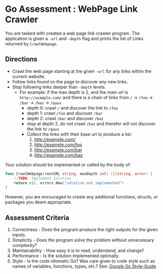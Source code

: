 # Go Assessment : WebPage Link Crawler

You are tasked with created a web page link crawler program.
The application is given a `-url` and `-depth` flag and prints the list of Links returned by `CrawlWebpage`.

## Directions

- Crawl the web page starting at the given `-url` for any links within the current website.
- Follow links found on the page to discover any new links.
- Stop following links deeper than `-depth` levels.
  - For example: if the max depth is 2, and the main url is `http://example.com/` and there is a chain of links from `/` -> `/foo` -> `/bar` -> `/baz` -> `/quux`
    - depth 0: crawl `/` and discover the link to `/foo`
    - depth 1: crawl `/foo` and discover `/bar`
    - depth 2: crawl `/bar` and discover `/baz`
    - stop at depth 2, do not crawl `/baz` and therefor will not discover the link to `/quux`
    - Collect the links with their base url to produce a list:
      1. http://example.com/
      2. http://example.com/foo
      3. http://example.com/bar
      4. http://example.com/baz

Your solution should be implemented or called by the body of: 

```go
func CrawlWebpage(rootURL string, maxDepth int) ([]string, error) {
	//TODO: Implement Solution
	return nil, errors.New("solution not implemented")
}
```

However, you are encouraged to create any additional functions, structs, or packages you deem appropriate.

## Assessment Criteria

1. Correctness - Does the program produce the right outputs for the given inputs.
2. Simplicity - Does the program solve the problem without unnecessary complexity?
3. Maintainability - How easy it is to read, understand, and change?
4. Performance - Is the solution implemented optimally.
5. Style - Is the code idiomatic Go? Was care given to code style such as names of variables, functions, types, etc.? See: [Google Go Style-Guide](https://google.github.io/styleguide/go/)
